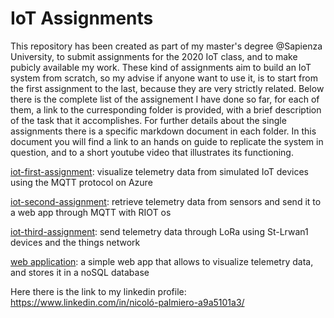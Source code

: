 # IoT Assignments

This repository has been created as part of my master's degree @Sapienza University, to submit assignments for the 2020 IoT class, and to make pubicly available my work. These kind of assignments aim to build an IoT system from scratch, so my advise if anyone want to use it, is to start from the first assignment to the last, because they are very strictly related. Below there is the complete list of the assignement I have done so far, for each of them, a link to the curresponding folder is provided, with a brief description of the task that it accomplishes. For further details about the single assignments there is a specific markdown document in each folder. In this document you will find a link to an hands on guide to replicate the system in question, and to a short youtube video that illustrates its functioning.


[iot-first-assignment](https://github.com/nictuss/iot-assignments/tree/master/simulated_devices): visualize telemetry data from simulated IoT devices using the MQTT protocol on Azure

[iot-second-assignment](https://github.com/nictuss/iot-assignments/tree/master/MQTT-SN:MQTT): retrieve telemetry data from sensors and send it to a web app through MQTT with RIOT os

[iot-third-assignment](https://github.com/nictuss/iot-assignments/tree/master/LoRa): send telemetry data through LoRa using St-Lrwan1 devices and the things network

[web application](https://github.com/nictuss/iot-assignments/tree/master/web_app): a simple web app that allows to visualize telemetry data, and stores it in a noSQL database

Here there is the link to my linkedin profile:
https://www.linkedin.com/in/nicoló-palmiero-a9a5101a3/
